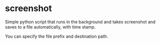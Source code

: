 # screenshot

Simple python script that runs in the background and takes screenshot and saves to a file automatically, with time stamp. 

You can specify the file prefix and destination path. 
